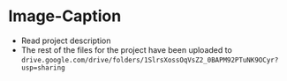 # Image-Caption
* Read project description
* The rest of the files for the project have been uploaded to `drive.google.com/drive/folders/1SlrsXossOqVsZ2_0BAPM92PTuNK9OCyr?usp=sharing`

